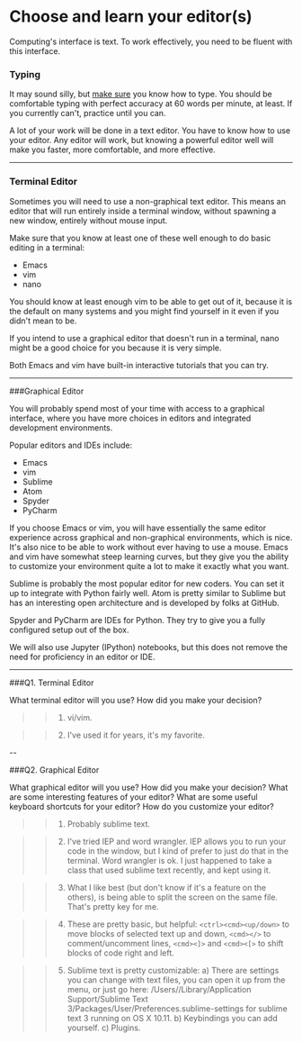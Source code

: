 # Choose and learn your editor(s)


Computing's interface is text. To work effectively, you need to be fluent with this interface.


### Typing

It may sound silly, but [make sure](http://www.typingtest.com/) you know how to type. You should be comfortable typing with perfect accuracy at 60 words per minute, at least. If you currently can't, practice until you can.

A lot of your work will be done in a text editor. You have to know how to use your editor. Any editor will work, but knowing a powerful editor well will make you faster, more comfortable, and more effective.

---

### Terminal Editor

Sometimes you will need to use a non-graphical text editor. This means an editor that will run entirely inside a terminal window, without spawning a new window, entirely without mouse input.

Make sure that you know at least one of these well enough to do basic editing in a terminal:

 * Emacs
 * vim
 * nano

You should know at least enough vim to be able to get out of it, because it is the default on many systems and you might find yourself in it even if you didn't mean to be.

If you intend to use a graphical editor that doesn't run in a terminal, nano might be a good choice for you because it is very simple.

Both Emacs and vim have built-in interactive tutorials that you can try.



---

###Graphical Editor

You will probably spend most of your time with access to a graphical interface, where you have more choices in editors and integrated development environments.

Popular editors and IDEs include:

 * Emacs
 * vim
 * Sublime
 * Atom
 * Spyder
 * PyCharm

If you choose Emacs or vim, you will have essentially the same editor experience across graphical and non-graphical environments, which is nice. It's also nice to be able to work without ever having to use a mouse. Emacs and vim have somewhat steep learning curves, but they give you the ability to customize your environment quite a lot to make it exactly what you want.

Sublime is probably the most popular editor for new coders. You can set it up to integrate with Python fairly well. Atom is pretty similar to Sublime but has an interesting open architecture and is developed by folks at GitHub.

Spyder and PyCharm are IDEs for Python. They try to give you a fully configured setup out of the box.

We will also use Jupyter (IPython) notebooks, but this does not remove the need for proficiency in an editor or IDE.

---

###Q1. Terminal Editor

What terminal editor will you use? How did you make your decision?

>> 1) vi/vim.  

>> 2) I've used it for years, it's my favorite. 

--

###Q2. Graphical Editor

What graphical editor will you use? How did you make your decision? What are some interesting features of your editor? What are some useful keyboard shortcuts for your editor? How do you customize your editor?

>> 1) Probably sublime text.
  
>> 2) I've tried IEP and word wrangler. IEP allows you to run your code in the window, but I kind of prefer to just do that in the terminal. Word wrangler is ok. I just happened to take a class that used sublime text recently, and kept using it.
  
>> 3)  What I like best (but don't know if it's a feature on the others), is being able to split the screen on the same file. That's pretty key for me.
  
>>4) These are pretty basic, but helpful:
`<ctrl><cmd><up/down>` to move blocks of selected text up and down,
`<cmd></>` to comment/uncomment lines,
`<cmd><]>` and `<cmd><[>` to shift blocks of code right and left.
 
>>5) Sublime text is pretty customizable: 
>>a) There are settings you can change with text files, you can open it up from the menu, or just go here: /Users/<yourusername>/Library/Application Support/Sublime Text 3/Packages/User/Preferences.sublime-settings for sublime text 3 running on OS X 10.11. 
>>b) Keybindings you can add yourself. 
>>c) Plugins.    
 
